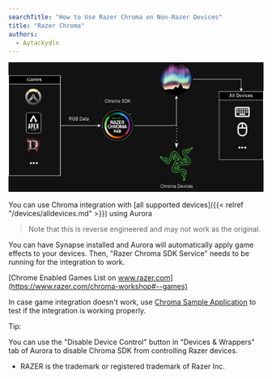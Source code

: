 ```yaml
---
searchTitle: "How to Use Razer Chroma on Non-Razer Devices"
title: "Razer Chroma"
authors:
  - Aytackydln
---
```


![Diagram showing Aurora Chroma integration](img/diagrams/chroma_diagram.png)

You can use Chroma integration with [all supported devices]({{< relref "/devices/alldevices.md" >}}) using Aurora

> Note that this is reverse engineered and may not work as the original.

You can have Synapse installed and Aurora will automatically apply game effects to your devices.
Then, "Razer Chroma SDK Service" needs to be running for the integration to work.

[Chrome Enabled Games List on www.razer.com](https://www.razer.com/chroma-workshop#--games)

In case game integration doesn't work,
use [Chroma Sample Application](https://discord.com/channels/427609830073696258/428606882064629761/1393688715611738242)
to test if the integration is working properly.

Tip:

You can use the "Disable Device Control" button in "Devices & Wrappers" tab of Aurora to disable Chroma SDK from controlling Razer devices.

- RAZER is the trademark or registered trademark of Razer Inc.
